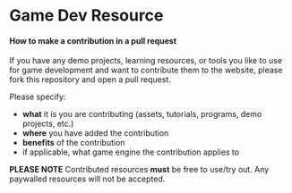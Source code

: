 # Game Dev Resource

#### How to make a contribution in a pull request
If you have any demo projects, learning resources, or tools you like to use for game development and want to contribute them to the website, please fork this repository and open a pull request.

Please specify:
- **what** it is you are contributing (assets, tutorials, programs, demo projects, etc.)
- **where** you have added the contribution
- **benefits** of the contribution
- if applicable, what game engine the contribution applies to

**PLEASE NOTE**
Contributed resources **must** be free to use/try out. Any paywalled resources will not be accepted.